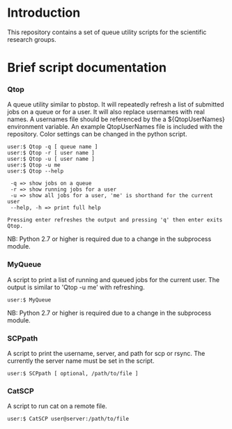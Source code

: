# Introduction

This repository contains a set of queue utility scripts for the scientific
research groups.

# Brief script documentation 

### Qtop

A queue utility similar to pbstop. It will repeatedly refresh a list of
submitted jobs on a queue or for a user. It will also replace usernames with
real names. A usernames file should be referenced by the a ${QtopUserNames}
environment variable. An example QtopUserNames file is included with the
repository. Color settings can be changed in the python script.

```
user:$ Qtop -q [ queue name ]
user:$ Qtop -r [ user name ]
user:$ Qtop -u [ user name ]
user:$ Qtop -u me
user:$ Qtop --help

 -q => show jobs on a queue
 -r => show running jobs for a user
 -u => show all jobs for a user, 'me' is shorthand for the current user
 --help, -h => print full help

Pressing enter refreshes the output and pressing 'q' then enter exits Qtop.
```

NB: Python 2.7 or higher is required due to a change in the subprocess module.

### MyQueue

A script to print a list of running and queued jobs for the current
user. The output is similar to 'Qtop -u me' with refreshing.

```
user:$ MyQueue
```

NB: Python 2.7 or higher is required due to a change in the subprocess module.

### SCPpath

A script to print the username, server, and path for scp or rsync.
The currently the server name must be set in the script.

```
user:$ SCPpath [ optional, /path/to/file ]
```

### CatSCP

A script to run cat on a remote file.

```
user:$ CatSCP user@server:/path/to/file
```
